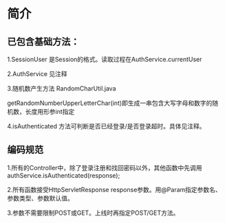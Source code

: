 # 简介

## 已包含基础方法：

1.SessionUser 是Session的格式。读取过程在AuthService.currentUser

2.AuthService 见注释

3.随机数产生方法 RandomCharUtil.java

  getRandomNumberUpperLetterChar(int)即生成一串包含大写字母和数字的随机数，长度用形参int指定

4.isAuthenticated 方法可判断是否已经登录/是否登录超时。具体见注释。


## 编码规范

1.所有的Controller中，除了登录注册和找回密码以外，其他函数中先调用authService.isAuthenticated(response);

2.所有函数接受HttpServletResponse response参数。用@Param指定参数名、参数类型、参数默认值。

3.参数不需要限制POST或GET。上线时再指定POST/GET方法。
